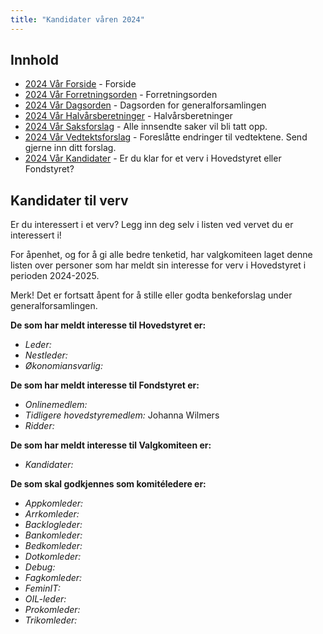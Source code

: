 ```yaml
---
title: "Kandidater våren 2024"
---
```


## Innhold
* [2024 Vår Forside](/wiki/online/generalforsamlingen/genfors2024v)   - Forside
* [2024 Vår Forretningsorden](/wiki/online/generalforsamlingen/genfors2024v/forretningsorden) - Forretningsorden
* [2024 Vår Dagsorden](/wiki/online/generalforsamlingen/genfors2024v/dagsorden) - Dagsorden for generalforsamlingen
* [2024 Vår Halvårsberetninger](/wiki/online/generalforsamlingen/genfors2024V/aarsberetninger) - Halvårsberetninger
* [2024 Vår Saksforslag](/wiki/online/generalforsamlingen/genfors2024v/saksforslag) - Alle innsendte saker vil bli tatt opp.
* [2024 Vår Vedtektsforslag](/wiki/online/generalforsamlingen/genfors2024v/vedtekstforslag) - Foreslåtte endringer til vedtektene. Send gjerne inn ditt forslag.
* [2024 Vår Kandidater](/wiki/online/generalforsamlingen/genfors2024v/valg) - Er du klar for et verv i Hovedstyret eller Fondstyret?

## Kandidater til verv  
Er du interessert i et verv? Legg inn deg selv i listen ved vervet du er interessert i!

For åpenhet, og for å gi alle bedre tenketid, har valgkomiteen laget denne listen over personer som har meldt sin interesse for verv i Hovedstyret i perioden 2024-2025.

Merk! Det er fortsatt åpent for å stille eller godta benkeforslag under generalforsamlingen.  

**De som har meldt interesse til Hovedstyret er:**

* *Leder:* 
* *Nestleder:*   
* *Økonomiansvarlig:* 


**De som har meldt interesse til Fondstyret er:**

* *Onlinemedlem:* 
* *Tidligere hovedstyremedlem:* Johanna Wilmers
* *Ridder:* 

**De som har meldt interesse til Valgkomiteen er:**

* *Kandidater:* 

**De som skal godkjennes som komitéledere er:**

* *Appkomleder:* 
* *Arrkomleder:* 
* *Backlogleder:*
* *Bankomleder:*  
* *Bedkomleder:*
* *Dotkomleder:* 
* *Debug:*  
* *Fagkomleder:* 
* *FeminIT:* 
* *OIL-leder:* 
* *Prokomleder:* 
* *Trikomleder:*